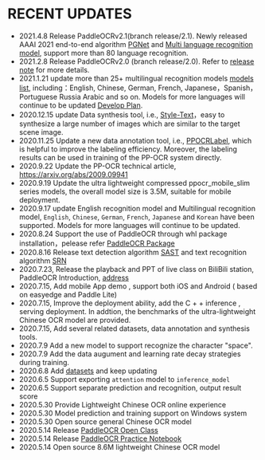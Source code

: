 # RECENT UPDATES
- 2021.4.8 Release PaddleOCRv2.1(branch release/2.1). Newly released AAAI 2021 end-to-end algorithm [PGNet](./doc/doc_ch/pgnet.md) and [Multi language recognition model](./doc/doc_ch/multi_languages.md), support more than 80 language recognition.
- 2021.2.8 Release PaddleOCRv2.0 (branch release/2.0). Refer to [release note](https://github.com/PaddlePaddle/PaddleOCR/releases/tag/v2.0.0) for more details.
- 2021.1.21 update more than 25+ multilingual recognition models [models list](./doc/doc_en/models_list_en.md), including：English, Chinese, German, French, Japanese，Spanish，Portuguese Russia Arabic and so on.  Models for more languages will continue to be updated [Develop Plan](https://github.com/PaddlePaddle/PaddleOCR/issues/1048).
- 2020.12.15 update Data synthesis tool, i.e., [Style-Text](../../StyleText/README.md)，easy to synthesize a large number of images which are similar to the target scene image.
- 2020.11.25 Update a new data annotation tool, i.e., [PPOCRLabel](../../PPOCRLabel/README.md), which is helpful to improve the labeling efficiency. Moreover, the labeling results can be used in training of the PP-OCR system directly.
- 2020.9.22 Update the PP-OCR technical article, https://arxiv.org/abs/2009.09941
- 2020.9.19 Update the ultra lightweight compressed ppocr_mobile_slim series models, the overall model size is 3.5M, suitable for mobile deployment.
- 2020.9.17 update English recognition model and Multilingual recognition model, `English`, `Chinese`, `German`, `French`, `Japanese` and `Korean` have been supported. Models for more languages will continue to be updated.
- 2020.8.24 Support the use of PaddleOCR through whl package installation，pelease refer  [PaddleOCR Package](https://github.com/PaddlePaddle/PaddleOCR/blob/develop/doc/doc_en/whl_en.md)
- 2020.8.16 Release text detection algorithm [SAST](https://arxiv.org/abs/1908.05498) and text recognition algorithm [SRN](https://arxiv.org/abs/2003.12294)
- 2020.7.23, Release the playback and PPT of live class on BiliBili station, PaddleOCR Introduction, [address](https://aistudio.baidu.com/aistudio/course/introduce/1519)
- 2020.7.15, Add mobile App demo , support both iOS and  Android  ( based on easyedge and Paddle Lite)
- 2020.7.15, Improve the  deployment ability, add the C + +  inference , serving deployment. In addtion, the benchmarks of the ultra-lightweight Chinese OCR model are provided.
- 2020.7.15, Add several related datasets, data annotation and synthesis tools.
- 2020.7.9 Add a new model to support recognize the  character "space".
- 2020.7.9 Add the data augument and learning rate decay strategies during training.
- 2020.6.8 Add [datasets](./datasets_en.md) and keep updating
- 2020.6.5 Support exporting `attention` model to `inference_model`
- 2020.6.5 Support separate prediction and recognition, output result score
- 2020.5.30 Provide Lightweight Chinese OCR online experience
- 2020.5.30 Model prediction and training support on Windows system
- 2020.5.30 Open source general Chinese OCR model
- 2020.5.14 Release [PaddleOCR Open Class](https://www.bilibili.com/video/BV1nf4y1U7RX?p=4)
- 2020.5.14 Release [PaddleOCR Practice Notebook](https://aistudio.baidu.com/aistudio/projectdetail/467229)
- 2020.5.14 Open source 8.6M lightweight Chinese OCR model

